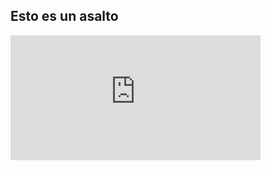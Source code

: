 ## Esto es un asalto

<iframe id="yt" width="400" height="200" src="https://www.youtube.com/embed/rt5iJaDQTMo" frameborder="0" allowfullscreen></iframe>




